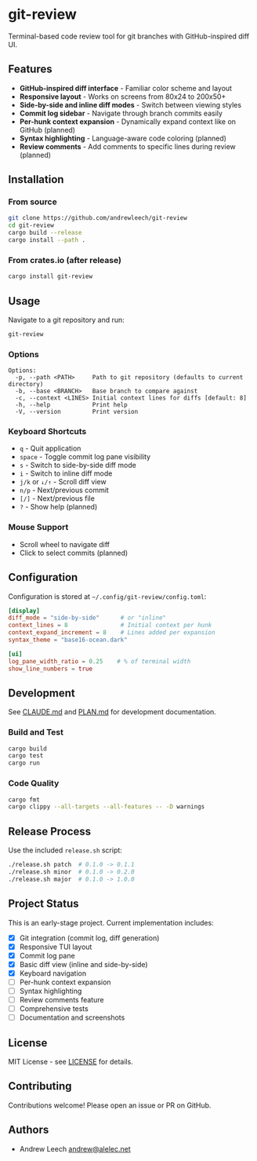 # git-review

Terminal-based code review tool for git branches with GitHub-inspired diff UI.

## Features

- **GitHub-inspired diff interface** - Familiar color scheme and layout
- **Responsive layout** - Works on screens from 80x24 to 200x50+
- **Side-by-side and inline diff modes** - Switch between viewing styles
- **Commit log sidebar** - Navigate through branch commits easily
- **Per-hunk context expansion** - Dynamically expand context like on GitHub (planned)
- **Syntax highlighting** - Language-aware code coloring (planned)
- **Review comments** - Add comments to specific lines during review (planned)

## Installation

### From source

```bash
git clone https://github.com/andrewleech/git-review
cd git-review
cargo build --release
cargo install --path .
```

### From crates.io (after release)

```bash
cargo install git-review
```

## Usage

Navigate to a git repository and run:

```bash
git-review
```

### Options

```
Options:
  -p, --path <PATH>     Path to git repository (defaults to current directory)
  -b, --base <BRANCH>   Base branch to compare against
  -c, --context <LINES> Initial context lines for diffs [default: 8]
  -h, --help            Print help
  -V, --version         Print version
```

### Keyboard Shortcuts

- `q` - Quit application
- `space` - Toggle commit log pane visibility
- `s` - Switch to side-by-side diff mode
- `i` - Switch to inline diff mode
- `j/k` or `↓/↑` - Scroll diff view
- `n/p` - Next/previous commit
- `[/]` - Next/previous file
- `?` - Show help (planned)

### Mouse Support

- Scroll wheel to navigate diff
- Click to select commits (planned)

## Configuration

Configuration is stored at `~/.config/git-review/config.toml`:

```toml
[display]
diff_mode = "side-by-side"      # or "inline"
context_lines = 8               # Initial context per hunk
context_expand_increment = 8    # Lines added per expansion
syntax_theme = "base16-ocean.dark"

[ui]
log_pane_width_ratio = 0.25    # % of terminal width
show_line_numbers = true
```

## Development

See [CLAUDE.md](CLAUDE.md) and [PLAN.md](PLAN.md) for development documentation.

### Build and Test

```bash
cargo build
cargo test
cargo run
```

### Code Quality

```bash
cargo fmt
cargo clippy --all-targets --all-features -- -D warnings
```

## Release Process

Use the included `release.sh` script:

```bash
./release.sh patch  # 0.1.0 -> 0.1.1
./release.sh minor  # 0.1.0 -> 0.2.0
./release.sh major  # 0.1.0 -> 1.0.0
```

## Project Status

This is an early-stage project. Current implementation includes:

- [x] Git integration (commit log, diff generation)
- [x] Responsive TUI layout
- [x] Commit log pane
- [x] Basic diff view (inline and side-by-side)
- [x] Keyboard navigation
- [ ] Per-hunk context expansion
- [ ] Syntax highlighting
- [ ] Review comments feature
- [ ] Comprehensive tests
- [ ] Documentation and screenshots

## License

MIT License - see [LICENSE](LICENSE) for details.

## Contributing

Contributions welcome! Please open an issue or PR on GitHub.

## Authors

- Andrew Leech <andrew@alelec.net>
